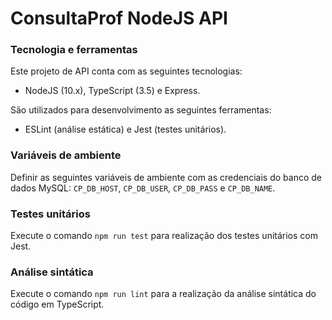 # ConsultaProf NodeJS API

### Tecnologia e ferramentas

Este projeto de API conta com as seguintes tecnologias:
- NodeJS (10.x), TypeScript (3.5) e Express.

São utilizados para desenvolvimento as seguintes ferramentas:
- ESLint (análise estática) e Jest (testes unitários).

### Variáveis de ambiente

Definir as seguintes variáveis de ambiente com as credenciais do banco de dados MySQL: `CP_DB_HOST`, `CP_DB_USER`, `CP_DB_PASS` e `CP_DB_NAME`.

### Testes unitários

Execute o comando `npm run test` para realização dos testes unitários com Jest.

### Análise sintática

Execute o comando `npm run lint` para a realização da análise sintática do código em TypeScript.